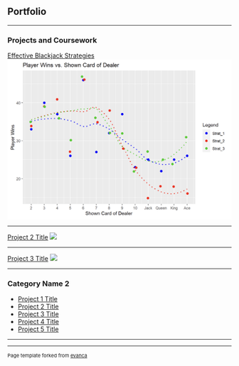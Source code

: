 ## Portfolio

---

### Projects and Coursework

[Effective Blackjack Strategies](https://htmlpreview.github.io/?https://github.com/michael-beishline/michael-beishline.github.io/blob/5756a8dae647c9feb22c722b3b12316e4b650514/pdf/Project-1---Black-Jack%20(5).html)
<img src="images/BlackjackPic.png?raw=true" width="1500" align="center"/>

---
[Project 2 Title](/pdf/sample_presentation.pdf)
<img src="images/dummy_thumbnail.jpg?raw=true"/>

---
[Project 3 Title](http://example.com/)
<img src="images/dummy_thumbnail.jpg?raw=true"/>

---

### Category Name 2

- [Project 1 Title](http://example.com/)
- [Project 2 Title](http://example.com/)
- [Project 3 Title](http://example.com/)
- [Project 4 Title](http://example.com/)
- [Project 5 Title](http://example.com/)

---




---
<p style="font-size:11px">Page template forked from <a href="https://github.com/evanca/quick-portfolio">evanca</a></p>
<!-- Remove above link if you don't want to attibute -->
